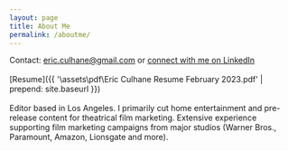 ```yaml
---
layout: page
title: About Me
permalink: /aboutme/
---
```

<!-- 
Connect with me on LinkedIn.
[Resume.]({{ '\assets\pdf\Eric Culhane Assistant Editing Resume.pdf' | prepend: site.baseurl }}) -->



Contact: eric.culhane@gmail.com or <a href="https://www.linkedin.com/in/eric-culhane/">connect with me on LinkedIn</a> 
<br>
<br>
[Resume]({{ '\assets\pdf\Eric Culhane Resume February 2023.pdf' | prepend: site.baseurl }})
<br>
<br>
Editor based in Los Angeles. I primarily cut home entertainment and pre-release content for theatrical film marketing. Extensive experience supporting film marketing campaigns from major studios (Warner Bros., Paramount, Amazon, Lionsgate and more). 

<!-- I enjoy cutting innovative, stylized pieces that engage audiences and support each campaign's creative vision.  -->
<!-- I also have experience cutting narrative film, documentary, montage and experimental short-form work. -->


